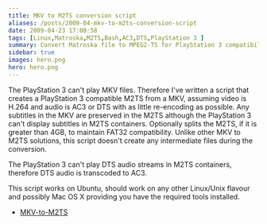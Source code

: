 ```yaml
---
title: MKV to M2TS conversion script
aliases: /posts/2009-04-mkv-to-m2ts-conversion-script
date: 2009-04-23 17:00:58
tags: [Linux,Matroska,M2TS,Bash,AC3,DTS,PlayStation 3 ]
summary: Convert Matroska file to MPEG2-TS for PlayStation 3 compatibility
sidebar: true
images: hero.png
hero: hero.png
---
```


The PlayStation 3 can't play MKV files. Therefore I've written a
script that creates a PlayStation 3 compatible M2TS from a MKV,
assuming video is H.264 and audio is AC3 or DTS with as little
re-encoding as possible. Any subtitles in the MKV are preserved
in the M2TS although the PlayStation 3 can't display subtitles in M2TS
containers. Optionally splits the M2TS, if it is greater than 4GB,
to maintain FAT32 compatibility. Unlike other MKV to M2TS solutions,
this script doesn't create any intermediate files during the conversion.

The PlayStation 3 can't play DTS audio streams in M2TS containers, therefore
DTS audio is transcoded to AC3.

This script works on Ubuntu, should work on any other Linux/Unix flavour and
possibly Mac OS X providing you have the required tools installed.

* [MKV-to-M2TS](https://github.com/flexiondotorg/MKV-to-M2TS)
